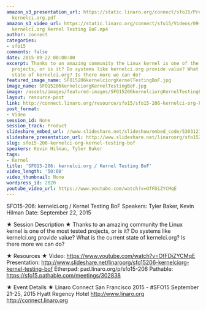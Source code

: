 ```yaml
---
amazon_s3_presentation_url: https://static.linaro.org/connect/sfo15/Presentations/09-22-Tuesday/SFO15-206-
  kernelci.org.pdf
amazon_s3_video_url: https://static.linaro.org/connect/sfo15/Videos/09-22-Tuesday/SFO15-206
  kernelci.org Kernel Testing BoF.mp4
author: connect
categories:
- sfo15
comments: false
date: 2015-09-22 00:00:00
excerpt: Thanks to an amazing community the Linux kernel is one of the most tested
  projects, or is it? Do systems like kernelci.org provide value? What is the current
  state of kernelci.org? Is there more we can do?
featured_image_name: SFO15206kernelciorgKernelTestingBoF.jpg
image_name: SFO15206kernelciorgKernelTestingBoF.jpg
image: /assets/images/featured-images/SFO15206kernelciorgKernelTestingBoF.jpg
layout: resource-post
link: http://connect.linaro.org/resource/sfo15/sfo15-206-kernelci-org-kernel-testing-bof/
post_format:
- Video
session_id: None
session_track: Product
slideshare_embed_url: //www.slideshare.net/slideshow/embed_code/53031213
slideshare_presentation_url: http://www.slideshare.net/linaroorg/sfo15206-kernelciorg-kernel-testing-bof
slug: sfo15-206-kernelci-org-kernel-testing-bof
speakers: Kevin Hilman, Tyler Baker
tags:
- Kernel
title: 'SFO15-206: kernelci.org / Kernel Testing BoF'
video_length: '50:08'
video_thumbnail: None
wordpress_id: 2820
youtube_video_url: https://www.youtube.com/watch?v=OfFDiZYCMqE
---
```


SFO15-206: kernelci.org / Kernel Testing BoF
Speakers:  Tyler Baker, Kevin Hilman
Date: September 22, 2015

★ Session Description ★
Thanks to an amazing community the Linux kernel is one of the most tested projects, or is it? Do systems like kernelci.org provide value? What is the current state of kernelci.org? Is there more we can do?

★ Resources ★
Video: https://www.youtube.com/watch?v=OfFDiZYCMqE
Presentation:  http://www.slideshare.net/linaroorg/sfo15206-kernelciorg-kernel-testing-bof
Etherpad: pad.linaro.org/p/sfo15-206
Pathable: https://sfo15.pathable.com/meetings/302838

★ Event Details ★
Linaro Connect San Francisco 2015 - #SFO15
September 21-25, 2015
Hyatt Regency Hotel
http://www.linaro.org
http://connect.linaro.org
